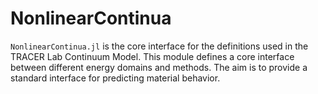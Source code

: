 # NonlinearContinua

`NonlinearContinua.jl` is the core interface for the definitions used in the TRACER Lab Continuum Model. This module defines a core interface between different energy domains and methods. The aim is to provide a standard interface for predicting material behavior.  

